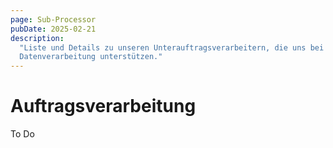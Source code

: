 ```yaml
---
page: Sub-Processor
pubDate: 2025-02-21
description:
  "Liste und Details zu unseren Unterauftragsverarbeitern, die uns bei der
  Datenverarbeitung unterstützen."
---
```


# Auftragsverarbeitung

To Do
